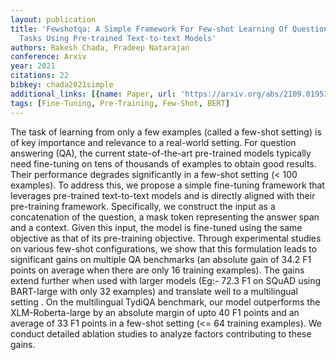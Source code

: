 ```yaml
---
layout: publication
title: 'Fewshotqa: A Simple Framework For Few-shot Learning Of Question Answering
  Tasks Using Pre-trained Text-to-text Models'
authors: Rakesh Chada, Pradeep Natarajan
conference: Arxiv
year: 2021
citations: 22
bibkey: chada2021simple
additional_links: [{name: Paper, url: 'https://arxiv.org/abs/2109.01951'}]
tags: [Fine-Tuning, Pre-Training, Few-Shot, BERT]
---
```

The task of learning from only a few examples (called a few-shot setting) is
of key importance and relevance to a real-world setting. For question answering
(QA), the current state-of-the-art pre-trained models typically need
fine-tuning on tens of thousands of examples to obtain good results. Their
performance degrades significantly in a few-shot setting (< 100 examples). To
address this, we propose a simple fine-tuning framework that leverages
pre-trained text-to-text models and is directly aligned with their pre-training
framework. Specifically, we construct the input as a concatenation of the
question, a mask token representing the answer span and a context. Given this
input, the model is fine-tuned using the same objective as that of its
pre-training objective. Through experimental studies on various few-shot
configurations, we show that this formulation leads to significant gains on
multiple QA benchmarks (an absolute gain of 34.2 F1 points on average when
there are only 16 training examples). The gains extend further when used with
larger models (Eg:- 72.3 F1 on SQuAD using BART-large with only 32 examples)
and translate well to a multilingual setting . On the multilingual TydiQA
benchmark, our model outperforms the XLM-Roberta-large by an absolute margin of
upto 40 F1 points and an average of 33 F1 points in a few-shot setting (<= 64
training examples). We conduct detailed ablation studies to analyze factors
contributing to these gains.